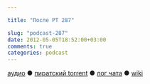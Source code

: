 ```yaml
---

title: "После РТ 287"

slug: "podcast-287"
date: 2012-05-05T18:52:00+03:00
comments: true
categories: podcast
---
```

[аудио](http://cdn.radio-t.com/rt287post.mp3) ● [пиратский torrent](http://pirates.radio-t.com/torrents/rt287post.mp3.torrent) ● [лог чата](http://chat.radio-t.com/logs/radio-t-287.html) ● [wiki](http://wiki.radio-t.com/%D0%9F%D0%BE%D1%81%D0%BB%D0%B5_%D0%A0%D0%A2_287)<audio src="http://cdn.radio-t.com/rt287post.mp3" preload="none">
